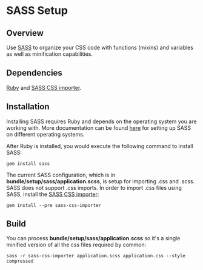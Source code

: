 # SASS Setup

## Overview

Use  [SASS](http://sass-lang.com/) to organize your CSS code with functions (mixins) and variables as well as minification capabilities.

## Dependencies

[Ruby](https://www.ruby-lang.org/) and [SASS CSS importer](https://github.com/chriseppstein/sass-css-importer).

## Installation
Installing SASS requires Ruby and depends on the operating system you are working with.  More documentation can be found  [here](http://sass-lang.com/install) for setting up SASS on different operating systems.

After Ruby is installed, you would execute the following command to install SASS:

```shell
gem install sass
```

The current SASS configuration, which is in **bundle/setup/sass/application.scss**, is setup for importing .css and .scss.  SASS does not support .css imports. In order to import .css files using SASS, install the [SASS CSS importer](https://github.com/chriseppstein/sass-css-importer):

```shell
gem install --pre sass-css-importer
```

## Build

You can process **bundle/setup/sass/application.scss** so it's a single minified version of all the css files required by common:

```shell
sass -r sass-css-importer application.scss application.css --style compressed
```
